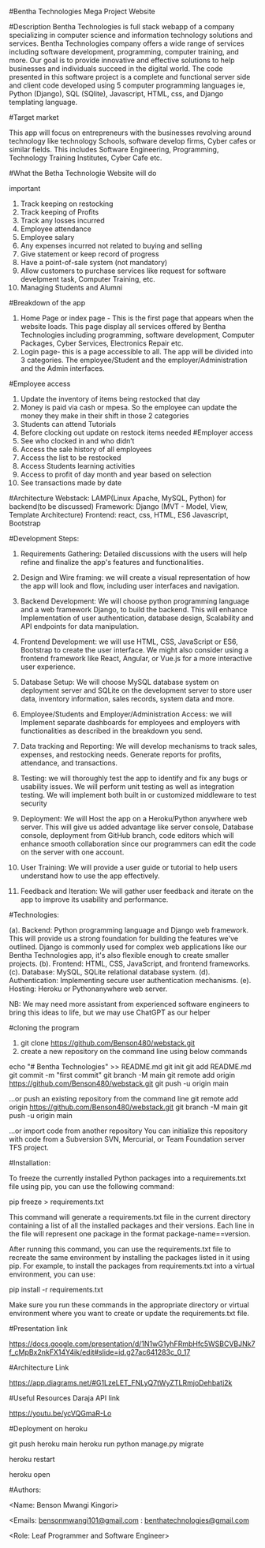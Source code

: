 #Bentha Technologies Mega Project Website

#Description
Bentha Technologies is full stack webapp of a company specializing in computer science and information technology solutions and services. Bentha Technologies company offers a wide range of services including software development, programming, computer training, and more. Our goal is to provide innovative and effective solutions to help businesses and individuals succeed in the digital world. The code presented in this software project is a complete and functional server side and client code developed using 5 computer programming languages ie, Python (Django), SQL (SQlite), Javascript, HTML, css, and Django templating language.

#Target market

This app will focus on entrepreneurs with the businesses revolving around technology like technology Schools, software develop firms, Cyber cafes or similar fields. This includes Software Engineering, Programming, Technology Training Institutes, Cyber Cafe etc.

#What the Betha Technologie Website will do

important

1.	Track keeping on restocking
2.	Track keeping of Profits
3.	Track any losses incurred
4.	Employee attendance
5.	Employee salary
6.	Any expenses incurred not related to buying and selling
7.	Give statement or keep record of progress
8.	Have a point-of-sale system (not mandatory)
9.  Allow customers to purchase services like request for software develpment task, Computer Training, etc.
10. Managing Students and Alumni

#Breakdown of the app
1.  Home Page or index page - This is the first page that appears when the website loads. This page display all services offered by Bentha Technologies including programming, software development, Computer Packages, Cyber Services, Electronics Repair etc.
2.	Login page- this is a page accessible to all. The app will be divided into 3 categories. The employee/Student and the employer/Administration and the Admin interfaces.

#Employee access
1.	Update the inventory of items being restocked that day
2.	Money is paid via cash or mpesa. So the employee can update the money they make in their shift in those 2 categories
3. Students can attend Tutorials
4.	Before clocking out update on restock items needed
#Employer access
1.	See who clocked in and who didn’t
2.	Access the sale history of all employees
3.	Access the list to be restocked
4.  Access Students learning activities
5.	Access to profit of day month and year based on selection
5.	See transactions made by date

#Architecture
Webstack: LAMP(Linux Apache, MySQL, Python) for backend(to be discussed) 
Framework: Django (MVT - Model, View, Template Architecture)
Frontend: react, css, HTML, ES6 Javascript, Bootstrap


#Development Steps:

1. Requirements Gathering: Detailed discussions with the users will help refine and finalize the app's features and functionalities.

2. Design and Wire framing: we will create a visual representation of how the app will look and flow, including user interfaces and navigation.

3. Backend Development: We will choose python programming language and a web framework Django, to build the backend. This will enhance Implementation of user authentication, database design, Scalability and API endpoints for data manipulation.

4. Frontend Development: we will use HTML, CSS, JavaScript or ES6, Bootstrap to create the user interface. We might also consider using a frontend framework like React, Angular, or Vue.js for a more interactive user experience.

5. Database Setup: We will choose MySQL database system on deployment server and SQLite on the development server to store user data, inventory information, sales records, system data and more.

6. Employee/Students and Employer/Administration Access: we will Implement separate dashboards for employees and employers with functionalities as described in the breakdown you send.

7. Data tracking and Reporting: We will develop mechanisms to track sales, expenses, and restocking needs. Generate reports for profits, attendance, and transactions.

8. Testing: we will thoroughly test the app to identify and fix any bugs or usability issues. We will perform unit testing as well as integration testing. We will implement both built in or customized middleware to test security

9. Deployment: We will Host the app on a Heroku/Python anywhere web server. This will give us added advantage like server console, Database console, deployment from GitHub branch, code editors which will enhance smooth collaboration since our programmers can edit the code on the server with one account.

10. User Training: We will provide a user guide or tutorial to help users understand how to use the app effectively.

11. Feedback and Iteration: We will gather user feedback and iterate on the app to improve its usability and performance.

#Technologies:

(a). Backend: Python programming language and Django web framework. This will provide us a strong foundation for building the features we've outlined. Django is commonly used for complex web applications like our Bentha Technologies app, it's also flexible enough to create smaller projects.
(b). Frontend: HTML, CSS, JavaScript, and frontend frameworks.
(c). Database: MySQL, SQLite relational database system.
(d). Authentication: Implementing secure user authentication mechanisms.
(e). Hosting: Heroku or Pythonanywhere web server.

NB: We may need more assistant from experienced software engineers to bring this ideas to life, but we may use ChatGPT as our helper


#cloning the program

1. git clone https://github.com/Benson480/webstack.git
2. create a new repository on the command line using below commands

echo "# Bentha Technologies" >> README.md
git init
git add README.md
git commit -m "first commit"
git branch -M main
git remote add origin https://github.com/Benson480/webstack.git
git push -u origin main


…or push an existing repository from the command line
git remote add origin https://github.com/Benson480/webstack.git
git branch -M main
git push -u origin main

…or import code from another repository
You can initialize this repository with code from a Subversion SVN, Mercurial, or Team Foundation server TFS project.


#Installation: 

To freeze the currently installed Python packages into a requirements.txt file using pip, you can use the following command:

pip freeze > requirements.txt

This command will generate a requirements.txt file in the current directory containing a list of all the installed packages and their versions. Each line in the file will represent one package in the format package-name==version.

After running this command, you can use the requirements.txt file to recreate the same environment by installing the packages listed in it using pip. For example, to install the packages from requirements.txt into a virtual environment, you can use:

pip install -r requirements.txt

Make sure you run these commands in the appropriate directory or virtual environment where you want to create or update the requirements.txt file.


#Presentation link

https://docs.google.com/presentation/d/1N1wG1yhFRmbHfc5WSBCVBJNk7f_cMpBx2nkFX14Y4ik/edit#slide=id.g27ac641283c_0_17

#Architecture Link

https://app.diagrams.net/#G1LzeLET_FNLyQ7tWyZTLRmjoDehbatj2k

#Useful Resources
Daraja API link

https://youtu.be/ycVQGmaR-Lo


#Deployment on heroku

git push heroku main
heroku run python manage.py migrate

heroku restart

heroku open


#Authors: 

<Name: Benson Mwangi Kingori>

<Emails: bensonmwangi101@gmail.com
       : benthatechnologies@gmail.com
>
<Role: Leaf Programmer and Software Engineer>

